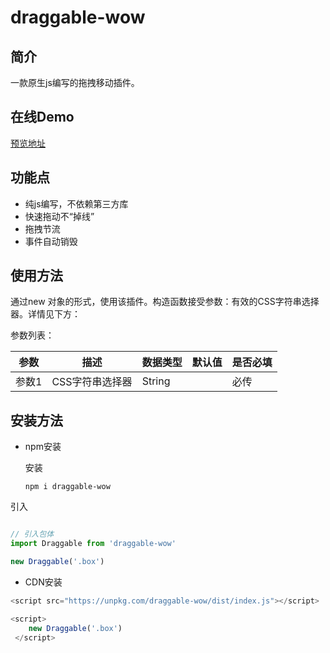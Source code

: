 # draggable-wow
## 简介

一款原生js编写的拖拽移动插件。

## 在线Demo

[预览地址](https://codesandbox.io/s/affectionate-merkle-50bl9o?file=/src/App.vue)

## 功能点

- 纯js编写，不依赖第三方库
- 快速拖动不“掉线”
- 拖拽节流
- 事件自动销毁

## 使用方法

通过new 对象的形式，使用该插件。构造函数接受参数：有效的CSS字符串选择器。详情见下方：

参数列表：

| 参数  | 描述            | 数据类型 | 默认值 | 是否必填 |
| ----- | --------------- | -------- | ------ | -------- |
| 参数1 | CSS字符串选择器 | String   |        | 必传     |


## 安装方法

- npm安装

  安装

  `npm i draggable-wow`

引入

```javascript

// 引入包体
import Draggable from 'draggable-wow' 

new Draggable('.box')
```

- CDN安装

```javascript
<script src="https://unpkg.com/draggable-wow/dist/index.js"></script>

<script>
    new Draggable('.box')
 </script>
```
